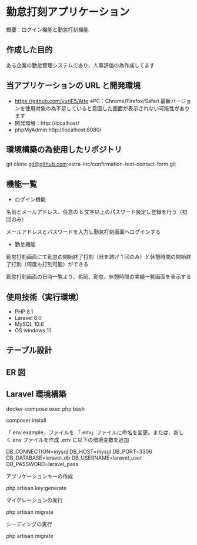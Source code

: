 # 勤怠打刻アプリケーション

概要：ログイン機能と勤怠打刻機能

## 作成した目的

ある企業の勤怠管理システムであり、人事評価の為作成してます

## 当アプリケーションの URL と開発環境

- https://github.com/yuriF5/Atte
  ※PC：Chrome/Firefox/Safari 最新バージョンを使用対象の為不足していると意図した画面が表示されない可能性があります
- 開発環境：http://localhost/
- phpMyAdmin:http://localhost:8080/

## 環境構築の為使用したリポジトリ

git clone git@github.com:estra-inc/confirmation-test-contact-form.git

## 機能一覧

- ログイン機能

名前とメールアドレス、任意の 8 文字以上のパスワード設定し登録を行う（初回のみ）

メールアドレスとパスワードを入力し勤怠打刻画面へログインする

- 勤怠機能

勤怠打刻画面にて勤怠の開始終了打刻（日を跨げ 1 回のみ）と休憩時間の開始終了打刻（何度も打刻可能）ができる

勤怠打刻画面の日時一覧より、名前、勤怠、休憩時間の実績一覧画面を表示する

## 使用技術（実行環境）

- PHP 8.1
- Laravel 8.0
- MySQL 10.6
- OS windows 11

## テーブル設計

## ER 図

## Laravel 環境構築

docker-compose exec php bash

composer install

「.env.example」ファイルを 「.env」ファイルに命名を変更。または、新しく.env ファイルを作成
.env に以下の環境変数を追加

DB_CONNECTION=mysql
DB_HOST=mysql
DB_PORT=3306
DB_DATABASE=laravel_db
DB_USERNAME=laravel_user
DB_PASSWORD=laravel_pass

アプリケーションキーの作成

php artisan key:generate

マイグレーションの実行

php artisan migrate

シーディングの実行

php artisan migrate
